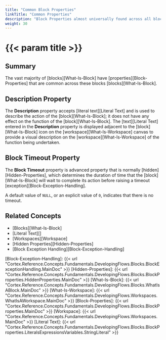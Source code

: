 ```yaml
---
title: "Common Block Properties"
linkTitle: "Common Properties"
description: "Block Properties almost universally found across all blocks."
weight: 30
---
```


# {{< param title >}}

## Summary

The vast majority of [blocks][What-Is-Block] have [properties][Block-Properties] that are common across these blocks [blocks][What-Is-Block].

## Description Property

The **Description** property accepts [literal text][Literal Text] and is used to describe the action of the [block][What-Is-Block]; it does not have any effect on the function of the [block][What-Is-Block]. The [text][Literal Text] entered in the **Description** property is displayed adjacent to the [block][What-Is-Block] icon on the [workspace][What-Is-Workspace] canvas to provide a visual description on the [workspace][What-Is-Workspace] of the function being undertaken.

## Block Timeout Property

The **Block Timeout** property is advanced property that is normally [hidden][Hidden-Properties], which determines the duration of time that the [block][What-Is-Block] will wait to complete its action before raising a timeout [exception][Block-Exception-Handling].

A default value of `NULL`, or an explicit value of `0`, indicates that there is no timeout.

## Related Concepts

- [Blocks][What-Is-Block]
- [Literal Text][]
- [Workspaces][Workspace]
- [Hidden Properties][Hidden-Properties]
- [Block Exception Handling][Block-Exception-Handling]

[Block-Exception-Handling]: {{< url "Cortex.Reference.Concepts.Fundamentals.DevelopingFlows.Blocks.BlockExceptionHandling.MainDoc" >}}
[Hidden-Properties]: {{< url "Cortex.Reference.Concepts.Fundamentals.DevelopingFlows.Blocks.BlockProperties.HiddenProperties.MainDoc" >}}
[What-Is-Block]: {{< url "Cortex.Reference.Concepts.Fundamentals.DevelopingFlows.Blocks.WhatIsABlock.MainDoc" >}}
[What-Is-Workspace]: {{< url "Cortex.Reference.Concepts.Fundamentals.DevelopingFlows.Workspaces.WhatIsAWorkspace.MainDoc" >}}
[Block-Properties]: {{< url "Cortex.Reference.Concepts.Fundamentals.DevelopingFlows.Blocks.BlockProperties.MainDoc" >}}
[Workspace]: {{< url "Cortex.Reference.Concepts.Fundamentals.DevelopingFlows.Workspaces.MainDoc" >}}
[Literal Text]: {{< url "Cortex.Reference.Concepts.Fundamentals.DevelopingFlows.Blocks.BlockProperties.LiteralsExpressionsVariables.StringLiteral" >}}
